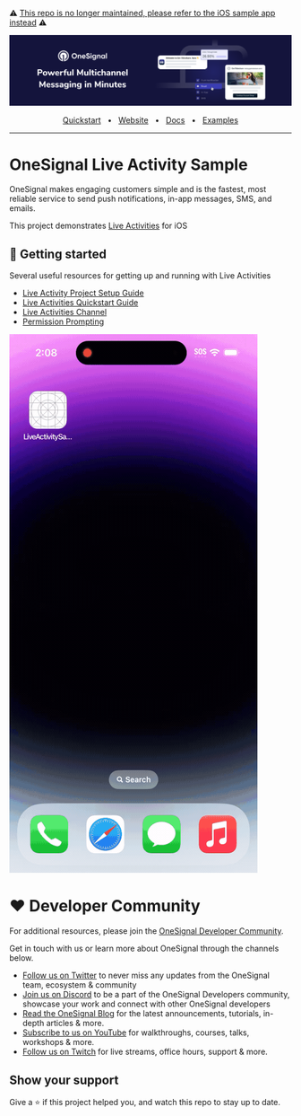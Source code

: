 ⚠️ [This repo is no longer maintained, please refer to the iOS sample app instead](https://github.com/OneSignalDevelopers/onesignal-ios-sample) ⚠️

![OneSignal](https://raw.githubusercontent.com/OneSignalDevelopers/.github/main/assets/onesignal-banner.png)

<div align="center">
  <a href="https://documentation.onesignal.com/docs/onboarding-with-onesignal" target="_blank">Quickstart</a>
  <span>&nbsp;&nbsp;•&nbsp;&nbsp;</span>
  <a href="https://onesignal.com/" target="_blank">Website</a>
  <span>&nbsp;&nbsp;•&nbsp;&nbsp;</span>
  <a href="https://documentation.onesignal.com/docs" target="_blank">Docs</a>
  <span>&nbsp;&nbsp;•&nbsp;&nbsp;</span>
  <a href="https://github.com/OneSignalDevelopers" target="_blank">Examples</a>
  <br />
  <hr />
</div>

# OneSignal Live Activity Sample

OneSignal makes engaging customers simple and is the fastest, most reliable service to send push notifications, in-app messages, SMS, and emails.

This project demonstrates [Live Activities](https://developer.apple.com/documentation/activitykit/displaying-live-data-with-live-activities) for iOS

## 🚦 Getting started

Several useful resources for getting up and running with Live Activities

- [Live Activity Project Setup Guide](https://documentation.onesignal.com/docs/how-to-send-a-live-activity)
- [Live Activities Quickstart Guide](https://documentation.onesignal.com/docs/live-activities-quickstart)
- [Live Activities Channel](https://documentation.onesignal.com/docs/live-activities)
- [Permission Prompting](https://documentation.onesignal.com/docs/permission-prompting)

<img src="./assets/live-activity.gif"/>

# ❤️ Developer Community

For additional resources, please join the [OneSignal Developer Community](https://onesignal.com/onesignal-developers).

Get in touch with us or learn more about OneSignal through the channels below.

- [Follow us on Twitter](https://twitter.com/onesignaldevs) to never miss any updates from the OneSignal team, ecosystem & community
- [Join us on Discord](https://discord.gg/EP7gf6Uz7G) to be a part of the OneSignal Developers community, showcase your work and connect with other OneSignal developers
- [Read the OneSignal Blog](https://onesignal.com/blog/) for the latest announcements, tutorials, in-depth articles & more.
- [Subscribe to us on YouTube](https://www.youtube.com/channel/UCe63d5EDQsSkOov-bIE_8Aw/featured) for walkthroughs, courses, talks, workshops & more.
- [Follow us on Twitch](https://www.twitch.tv/onesignaldevelopers) for live streams, office hours, support & more.

## Show your support

Give a ⭐️ if this project helped you, and watch this repo to stay up to date.
